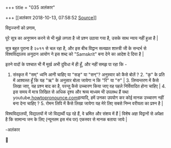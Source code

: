 +++
title = "035 अलंकार"

+++
[[अलंकार	2018-10-13, 07:58:52 [Source](https://groups.google.com/g/bvparishat/c/4I0IFiOEIlU)]]



विद्वज्जनों को प्रणाम,

  

पूरे सूत्र का अनुगमन करने से भी मुझे लगता है जो प्रश्न उठाया गया है, उसके साथ न्याय नहीं हुआ है \|

  

सूत्र बहुत पुराना है २०११ से चल रहा है, और इस बीच विद्वान सत्यव्रत शास्त्री जी के सन्दर्भ से विश्वविद्यालय अनुदान आयोग ने इस शब्द को "Samskrit" बना देने का आदेश दे दिया है \|

  

इतने वादों के पश्चात भी मैं मूर्ख अभी दुविधा में ही हूँ, और नहीं समझ पा रहा कि -

  

1.  संस्कृत में "सम्" ध्वनि आनी चाहिए या "सङ्" या "सन्"? अनुस्वार को
    कैसे बोलें ? 2.  "कृ" के प्रति में आश्वस्त हूँ कि यह "ऋ" के अनुसार बोला जायेगा न कि
    "रि" या "रु" \| 3.  लिप्यन्तरण में कैसे लिखा जाए, यह प्रश्न बाद का है, परन्तु कैसे
    उच्चारण किया जाए वह पहले निर्विवादित होना चाहिए \| 4.  इस समय में मात्र लिखित से अधिक दृश्य और श्रव्य माध्यम भी उपलब्ध हैं
    यथा
    youtube,[howtopronounce.com](http://howtopronounce.com/)इत्यादि,
    हमें उनका उपयोग कर कोई मानक उच्चारण नहीं बना देना चाहिए ? 5.  रोमन लिपि में कैसे लिखा जायेगा यह मेरे लिए सबसे निम्न वरीयता का
    प्रश्न है \|

विश्वविद्यालयों, विद्यालयों में जो विद्यार्थी पढ़ रहे हैं, वे भ्रमित और संशय में हैं \| विशेष अज्ञ विद्वानों से अपेक्षा है कि सामान्य जन के लिए (न्यूनतम इस मंच पर) एकस्वर से मानक बताया जाये \|

  

-अलंकार



